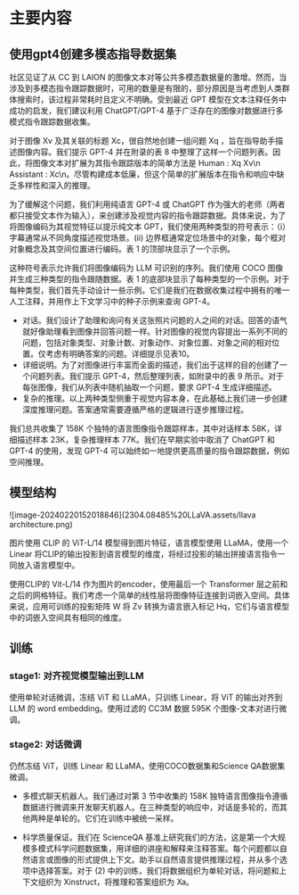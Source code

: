 # 主要内容

## 使用gpt4创建多模态指导数据集

社区见证了从 CC 到 LAION 的图像文本对等公共多模态数据量的激增。然而，当涉及到多模态指令跟踪数据时，可用的数量是有限的，部分原因是当考虑到人类群体搜索时，该过程非常耗时且定义不明确。受到最近 GPT 模型在文本注释任务中成功的启发，我们建议利用 ChatGPT/GPT-4 基于广泛存在的图像对数据进行多模式指令跟踪数据收集。

对于图像 Xv 及其关联的标题 Xc，很自然地创建一组问题 Xq ，旨在指导助手描述图像内容。我们提示 GPT-4 并在附录的表 8 中整理了这样一个问题列表。因此，将图像文本对扩展为其指令跟踪版本的简单方法是 Human : Xq Xv<STOP>\n Assistant : Xc<STOP>\n。尽管构建成本低廉，但这个简单的扩展版本在指令和响应中缺乏多样性和深入的推理。

为了缓解这个问题，我们利用纯语言 GPT-4 或 ChatGPT 作为强大的老师（两者都只接受文本作为输入），来创建涉及视觉内容的指令跟踪数据。具体来说，为了将图像编码为其视觉特征以提示纯文本 GPT，我们使用两种类型的符号表示：（i）字幕通常从不同角度描述视觉场景。(ii) 边界框通常定位场景中的对象，每个框对对象概念及其空间位置进行编码。表 1 的顶部块显示了一个示例。

这种符号表示允许我们将图像编码为 LLM 可识别的序列。我们使用 COCO 图像并生成三种类型的指令跟随数据。表 1 的底部块显示了每种类型的一个示例。对于每种类型，我们首先手动设计一些示例。它们是我们在数据收集过程中拥有的唯一人工注释，并用作上下文学习中的种子示例来查询 GPT-4。

- 对话。我们设计了助理和询问有关这张照片问题的人之间的对话。回答的语气就好像助理看到图像并回答问题一样。针对图像的视觉内容提出一系列不同的问题，包括对象类型、对象计数、对象动作、对象位置、对象之间的相对位置。仅考虑有明确答案的问题。详细提示见表10。
- 详细说明。为了对图像进行丰富而全面的描述，我们出于这样的目的创建了一个问题列表。我们提示 GPT-4，然后整理列表，如附录中的表 9 所示。对于每张图像，我们从列表中随机抽取一个问题，要求 GPT-4 生成详细描述。
- 复杂的推理。以上两种类型侧重于视觉内容本身，在此基础上我们进一步创建深度推理问题。答案通常需要遵循严格的逻辑进行逐步推理过程。

我们总共收集了 158K 个独特的语言图像指令跟踪样本，其中对话样本 58K，详细描述样本 23K，复杂推理样本 77K。我们在早期实验中取消了 ChatGPT 和 GPT-4 的使用，发现 GPT-4 可以始终如一地提供更高质量的指令跟踪数据，例如空间推理。

## 模型结构

![image-20240220152018846](2304.08485%20LLaVA.assets/llava architecture.png)

图片使用 CLIP 的 ViT-L/14 模型得到图片特征，语言模型使用 LLaMA，使用一个 Linear 将CLIP的输出投影到语言模型的维度，将经过投影的输出拼接语言指令一同放入语言模型中。

使用CLIP的 Vit-L/14 作为图片的encoder，使用最后一个 Transformer 层之前和之后的网格特征。我们考虑一个简单的线性层将图像特征连接到词嵌入空间。具体来说，应用可训练的投影矩阵 W 将 Zv 转换为语言嵌入标记 Hq，它们与语言模型中的词嵌入空间具有相同的维度。

## 训练

### stage1: 对齐视觉模型输出到LLM

使用单轮对话微调，冻结 ViT 和 LLaMA，只训练 Linear，将 ViT 的输出对齐到 LLM 的  word embedding。使用过滤的 CC3M 数据 595K 个图像-文本对进行微调。



### stage2: 对话微调

仍然冻结 ViT，训练 Linear 和 LLaMA，使用COCO数据集和Science QA数据集微调。

- 多模式聊天机器人。我们通过对第 3 节中收集的 158K 独特语言图像指令遵循数据进行微调来开发聊天机器人。在三种类型的响应中，对话是多轮的，而其他两种是单轮的。它们在训练中被统一采样。

- 科学质量保证。我们在 ScienceQA 基准上研究我们的方法，这是第一个大规模多模式科学问题数据集，用详细的讲座和解释来注释答案。每个问题都以自然语言或图像的形式提供上下文。助手以自然语言提供推理过程，并从多个选项中选择答案。对于 (2) 中的训练，我们将数据组织为单轮对话，将问题和上下文组织为 Xinstruct，将推理和答案组织为 Xa。